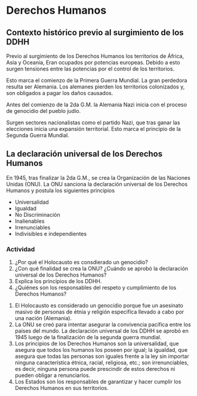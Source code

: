 # Derechos Humanos

## Contexto histórico previo al surgimiento de los DDHH

Previo al surgimiento de los Derechos Humanos los territorios de
	África,
	Asia y
	Oceania,
Eran ocupados por potencias europeas. Debido a esto surgen tensiones entre las potencias
por el control de los territorios.

Esto marca el comienzo de la Primera Guerra Mundial. La gran perdedora resulta ser Alemania.
Los alemanes pierden los territorios colonizados y, son obligados a pagar los daños causados.

Antes del comienzo de la 2da G.M. la Alemania Nazi inicia con el proceso de genocidio del pueblo judío.

Surgen sectores nacionalistas como el partido Nazi, que tras ganar las elecciones inicia una expansión territorial. Esto marca el principio de la Segunda Guerra Mundial.

## La declaración universal de los Derechos Humanos

En 1945, tras finalizar la 2da G.M., se crea la Organización de las Naciones Unidas (ONU). La ONU sanciona la declaración universal de los Derechos Humanos y postula los siguientes principios

* Universalidad			
* Igualdad
* No Discriminación
* Inalienables
* Irrenunciables
* Indivisibles e independientes

### Actividad

1) ¿Por qué el Holocausto es consdierado un genocidio?
2) ¿Con qué finalidad se crea la ONU? ¿Cuándo se aprobó la declaración universal de los Derechos Humanos?
3) Explica los principios de los DDHH.
4) ¿Quiénes son los responsables del respeto y cumplimiento de los Derechos Humanos?

1. El Holocausto es considerado un genocidio porque fue un asesinato masivo de personas de étnia y religión especifíca llevado a cabo por una nación (Alemania).
2. La ONU se creó para intentar asegurar la convivencia pacífica entre los países del mundo. La declaración universal de los DDHH se aprobó en 1945 luego de la finalización de la segunda guerra mundial.
3. Los principios de los Derechos Humanos son la universalidad, que asegura que todos los humanos los poseen por igual; la igualdad, que asegura que todas las personas son iguales frente a la ley sin importar ninguna característica étnica, racial, religiosa, etc.; son irrenunciables, es decir, ninguna persona puede prescindir de estos derechos ni pueden obligar a renunciarlos.
4. Los Estados son los responsables de garantizar y hacer cumplir los Derechos Humanos en sus territorios.

